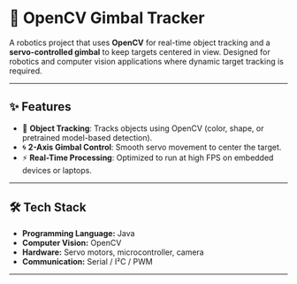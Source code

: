 # 🤖 OpenCV Gimbal Tracker

A robotics project that uses **OpenCV** for real-time object tracking and a **servo-controlled gimbal** to keep targets centered in view. Designed for robotics and computer vision applications where dynamic target tracking is required.

---

## ✨ Features
- 🎯 **Object Tracking**: Tracks objects using OpenCV (color, shape, or pretrained model-based detection).  
- 🌀 **2-Axis Gimbal Control**: Smooth servo movement to center the target.  
- ⚡ **Real-Time Processing**: Optimized to run at high FPS on embedded devices or laptops.  

---

## 🛠️ Tech Stack
- **Programming Language:** Java
- **Computer Vision:** OpenCV  
- **Hardware:** Servo motors, microcontroller, camera   
- **Communication:** Serial / I²C / PWM  

---
